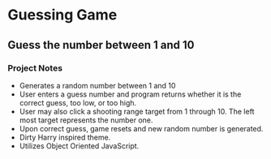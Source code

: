 # Guessing Game

## Guess the number between 1 and 10

### Project Notes

* Generates a random number between 1 and 10
* User enters a guess number and program returns whether it is the correct guess, too low, or too high.
* User may also click a shooting range target from 1 through 10.  The left most target represents the number one.
* Upon correct guess, game resets and new random number is generated.
* Dirty Harry inspired theme.
* Utilizes Object Oriented JavaScript.


